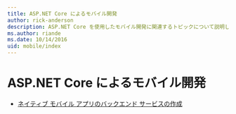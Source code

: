 ```yaml
---
title: ASP.NET Core によるモバイル開発
author: rick-anderson
description: ASP.NET Core を使用したモバイル開発に関連するトピックについて説明します。
ms.author: riande
ms.date: 10/14/2016
uid: mobile/index
---
```

# <a name="mobile-development-with-aspnet-core"></a>ASP.NET Core によるモバイル開発

*   [ネイティブ モバイル アプリのバックエンド サービスの作成](native-mobile-backend.md)
